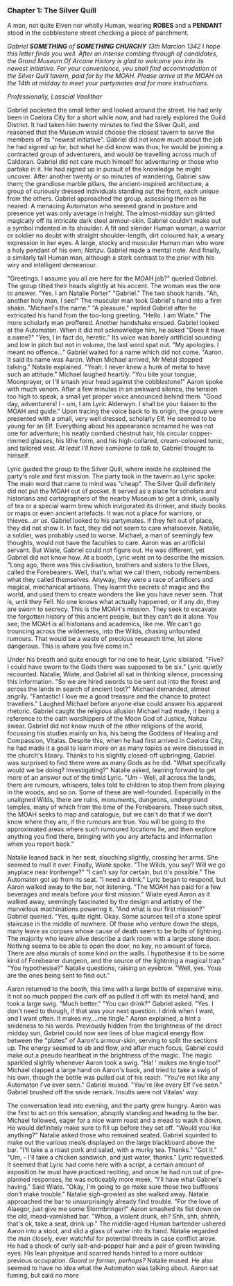 ### Chapter 1: The Silver Quill

A man, not quite Elven nor wholly Human, wearing **ROBES** and a **PENDANT** stood in the cobblestone street checking a piece of parchment. 

*Gabriel **SOMETHING** of **SOMETHING CHURCHY**                  13th Marcion 1342
I hope this letter finds you well.
After an intense combing through of candidates, the Grand Museum Of Arcane History
is glad to welcome you into its newest initiative. For your convenience, you shall find accommodation at the Silver Quill tavern, paid for by the MOAH. Please arrive at the MOAH 
on the 14th at midday to meet your partymates and for more instructions.*

*Professionally,
Lasscial Vaelithar*

Gabriel pocketed the small letter and looked around the street. He had only been in Caelora City for a short while now, and had rarely explored the Guild District. It had taken him twenty minutes to find the Silver Quill, and reasoned that the Museum would choose the closest tavern to serve the members of its "newest initiative". Gabriel did not know much about the job he had signed up for, but what he did know was thus; he would be joining a contracted group of adventurers, and would be travelling across much of Caldoran. Gabriel did not care much himself for adventuring or those who partake in it. He had signed up in pursuit of the knowledge he might uncover. After another twenty or so minutes of wandering, Gabriel saw them; the grandiose marble pillars, the ancient-inspired architecture, a group of curiously dressed individuals standing out the front, each unique from the others. Gabriel approached the group, assessing them as he neared: A menacing Automaton who seemed grand in posture and presence yet was only average in height. The almost-midday sun glinted magically off its intricate dark steel armour-skin. Gabriel couldn't make out a symbol indented in its shoulder. A fit and slender Human woman, a warrior or soldier no doubt with straight shoulder-length, dirt coloured hair, a weary expression in her eyes. A large, stocky and muscular Human man who wore a holy pendant of his own; 
*Nahzu*. Gabriel made a mental note. And finally, a similarly tall Human man, although a stark contrast to the prior with his wiry and intelligent demeanour. 

"Greetings. I assume you all are here for the MOAH job?" queried Gabriel.
The group tilted their heads slightly at his accent. The woman was the one to answer.
"Yes. I am Natalie Porter"
"Gabriel." The two shook hands.
"Ah, another holy man, I see!" The muscular man took Gabriel's hand into a firm shake. "Michael's the name."
"A pleasure." replied Gabriel after he extricated his hand from the too-long greeting.
"Hello. I am Wiate." The more scholarly man proffered. Another handshake ensued.
Gabriel looked at the Automaton. When it did not acknowledge him, he asked "Does it have a name?"
"Yes, I in fact do, heretic." Its voice was barely artificial sounding and low in pitch but not in volume, the last word spat out.
"My apologies. I meant no offence..." Gabriel waited for a name which did not come.
"Aaron. It said its name was Aaron. When Michael arrived, Mr Metal stopped talking." Natalie explained.
"Yeah. I never knew a hunk of metal to have such an attitude." Michael laughed heartily.
"You bite your tongue, Moonprayer, or I'll smash your head against the cobblestone!" Aaron spoke with much venom. After a few minutes in an awkward silence, the tension too high to speak, a small yet proper voice announced behind them. 
"Good day, adventurers! I - um, I am Lyric Alderwyn. I shall be your liaison to the MOAH and guide." Upon tracing the voice back to its origin, the group were presented with a small, very well dressed, scholarly Elf. He seemed to be young for an Elf. Everything about his appearance screamed he was not one for adventure; his neatly combed chestnut hair, his circular copper-rimmed glasses, his lithe form, and his high-collared, cream-coloured tunic, and tailored vest. *At least I'll have someone to talk to*, Gabriel thought to himself.

Lyric guided the group to the Silver Quill, where inside he explained the party's role and first mission. The party took in the tavern as Lyric spoke. The main word that came to mind was "cheap". The Silver Quill definitely did not put the MOAH out of pocket. It served as a place for scholars and historians and cartographers of the nearby Museum to get a drink, usually of tea or a special warm brew which invigorated its drinker, and study books or maps or even ancient artefacts. It was not a place for warriors, or thieves...*or us*. Gabriel looked to his partymates. If they felt out of place, they did not show it. In fact, they did not seem to care whatsoever. Natalie, a soldier, was probably used to worse. Michael, a man of seemingly few thoughts, would not have the faculties to care. Aaron was an artificial servant. But Wiate, Gabriel could not figure out. He was different, yet Gabriel did not know how. At a booth, Lyric went on to describe the mission.
"Long ago, there was this civilisation, brothers and sisters to the Elves, called the Forebearers. Well, that's what we call them, nobody remembers what they called themselves. Anyway, they were a race of artificers and magical, mechanical artisans. They learnt the secrets of magic and the world, and used them to create wonders the like you have never seen. That is, until they Fell. No one knows what actually happened, or if any do, they are sworn to secrecy. This is the MOAH's mission. They seek to excavate the forgotten history of this ancient people, but they can't do it alone. You see, the MOAH is all historians and academics, like me. We can't go trouncing across the wilderness, into the Wilds, chasing unfounded rumours. That would be a waste of precious research time, let alone dangerous. This is where you five come in."

Under his breath and quite enough for no one to hear, Lyric sibilated,
"Five? I could have sworn to the Gods there was supposed to be six." Lyric quietly recounted.
Natalie, Wiate, and Gabriel all sat in thinking silence, processing this information.
"So we are hired swords to be sent out into the forest and across the lands in search of ancient loot?" Michael demanded, almost angrily.
"Fantastic! I love me a good treasure and the chance to protect travellers." Laughed Michael before anyone else could answer his apparent rhetoric. Gabriel caught the religious allusion Michael had made, it being a reference to the oath worshippers of the Moon God of Justice, Nahzu swear. Gabriel did not know much of the other religions of the world, focussing his studies mainly on his, his being the Goddess of Healing and Compassion, Vitalas. Despite this, when he had first arrived in Caelora City, he had made it a goal to learn more on as many topics as were discussed in the church's library. Thanks to his slightly closed-off upbringing, Gabriel was surprised to find there were as many Gods as he did.
"What specifically would we be doing? Investigating?" Natalie asked, leaning forward to get more of an answer out of the timid Lyric.
"Um - Well, all across the lands, there are rumours, whispers, tales told to children to stop them from playing in the woods, and so on. Some of these are well-founded. Especially in the unaligned Wilds, there are ruins, monuments, dungeons, underground temples, many of which from the time of the Forebearers. These such sites, the MOAH seeks to map and catalogue, but we can't do that if we don't know where they are, if the rumours are true. You will be going to the approximated areas where such rumoured locations lie, and then explore anything you find there, bringing with you any artefacts and information when you report back."

Natalie leaned back in her seat, slouching slightly, crossing her arms. She seemed to mull it over. Finally, Wiate spoke.
"The Wilds, you say? Will we go anyplace near Ironhenge?"
"I can't say for certain, but it's possible." The Automaton got up from its seat.
"I need a drink." Lyric began to respond, but Aaron walked away to the bar, not listening.
"The MOAH has paid for a few beverages and meals before your first mission." Wiate eyed Aaron as it walked away, seemingly fascinated by the design and artistry of the marvellous machinations powering it.
"And what is our first mission?" Gabriel queried.
"Yes, quite right. Okay. Some sources tell of a stone spiral staircase in the middle of nowhere. Of those who venture down the steps, many leave as corpses whose cause of death seem to be bolts of lightning. The majority who leave alive describe a dark room with a large stone door. Nothing seems to be able to open the door, no key, no amount of force. There are also murals of some kind on the walls. I hypothesise it to be some kind of Forebearer dungeon, and the source of the lightning a magical trap."
"You hypothesise?" Natalie questions, raising an eyebrow.
"Well, yes. Yous are the ones being sent to find out."

Aaron returned to the booth, this time with a large bottle of expensive wine. It not so much popped the cork off as pulled it off with its metal hand, and took a large swig.
"Much better."
"You can drink?" Gabriel asked.
"Yes. I don't need to though, if that was your next question. I drink when I want, and I want often. It makes my....me tingle." Aaron explained, a hint a snideness to his words. Previously hidden from the brightness of the direct midday sun, Gabriel could now see lines of blue magical energy flow between the "plates" of Aaron's armour-skin, serving to split the sections up. The energy seemed to eb and flow, and after much focus, Gabriel could make out a pseudo heartbeat in the brightness of the magic. The magic sparkled slightly whenever Aaron took a swig.
"Ha! ' makes me tingle too!" Michael clapped a large hand on Aaron's back, and tried to take a swig of his own, though the bottle was pulled out of his reach.
"You're not like any Automaton I've ever seen." Gabriel mused.
"You're like every Elf I've seen." Gabriel brushed off the snide remark. Insults were not Vitalas' way.

The conversation lead into evening, and the party grew hungry. Aaron was the first to act on this sensation, abruptly standing and heading to the bar. Michael followed, eager for a nice warm roast and a mead to wash it down. He would definitely make sure to fill up before they set off.
"Would you like anything?" Natalie asked those who remained seated.
Gabriel squinted to make out the various meals displayed on the large blackboard above the bar. "I'll take a a roast pork and salad, with a murky tea. Thanks."
"Got it."
"Um, - I'll take a chicken sandwich, and just water, thanks." Lyric requested. It seemed that Lyric had come here with a script, a certain amount of exposition he must have practiced reciting, and once he had run out of pre-planned responses, he was noticeably more meek.
"I'll have what Gabriel's having." Said Wiate.
"Okay, I'm going to go make sure those two buffoons don't make trouble." Natalie sigh-growled as she walked away. Natalie approached the bar to unsurprisingly already find trouble.
"For the love of Alaegor, just give me some Stormbringer!" Aaron smashed its fist down on the old, mead-varnished bar.
"Whoa, a violent drunk, eh? Shh, shh, shhhh, that's ok, take a seat, drink up." The middle-aged Human bartender ushered Aaron into a stool, and slid a glass of water into its hand. Natalie regarded the man closely, ever watchful for potential threats in case conflict arose. He had a shock of curly salt-and-pepper hair and a pair of green twinkling eyes. His lean physique and scarred hands hinted to a more outdoor previous occupation. *Guard or farmer, perhaps?* Natalie mused. He also seemed to have no idea what the Automaton was talking about. Aaron sat fuming, but said no more